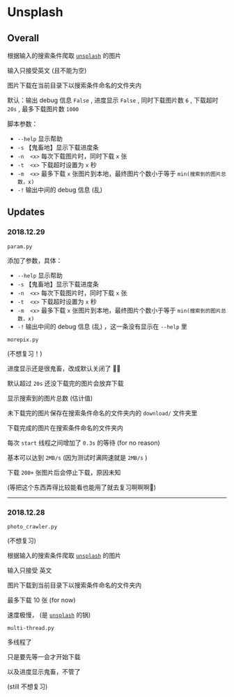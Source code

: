 # Unsplash

## Overall 

根据输入的搜索条件爬取 [`unsplash`](https://unsplash.com) 的图片

输入只接受英文 (且不能为空) 

图片下载在当前目录下以搜索条件命名的文件夹内

默认：输出 debug 信息 `False` , 进度显示 `False` , 同时下载图片数 `6` , 下载超时 `20s` , 最多下载图片数 `1000` 

脚本参数：

- `--help` 显示帮助
- `-s` 【鬼畜地】显示下载进度条
- `-n  <x>` 每次下载图片时，同时下载 `x` 张
- `-t  <x>` 下载超时设置为 `x` 秒
- `-m  <x>` 最多下载 `x` 张图片到本地，最终图片个数小于等于 `min(搜索到的图片总数，x)` 
- `-!` 输出中间的 debug 信息 (乱) 



## Updates

### 2018.12.29

`param.py`

添加了参数，具体：

- `--help` 显示帮助
- `-s` 【鬼畜地】显示下载进度条
- `-n  <x>` 每次下载图片时，同时下载 `x` 张
- `-t  <x>` 下载超时设置为 `x` 秒
- `-m  <x>` 最多下载 `x` 张图片到本地，最终图片个数小于等于 `min(搜索到的图片总数，x)` 
- `-!` 输出中间的 debug 信息 (乱) ，这一条没有显示在 `--help` 里



`morepix.py` 

(不想复习！)

进度显示还是很鬼畜，改成默认关闭了 🤦‍♂️

默认超过 `20s` 还没下载完的图片会放弃下载

显示搜索到的图片总数 (估计值)

未下载完的图片保存在搜索条件命名的文件夹内的 `download/` 文件夹里

下载完成的图片在搜索条件命名的文件夹内

每次 `start` 线程之间增加了 `0.3s` 的等待 (for no reason) 

基本可以达到 `2MB/s` (因为测试时满网速就是 `2MB/s` )

下载 `200+` 张图片后会停止下载，原因未知

(等把这个东西弄得比较能看也能用了就去复习啊啊啊🎄)

***

### 2018.12.28

`photo_crawler.py` 

(不想复习)

根据输入的搜索条件爬取 [`unsplash`](https://unsplash.com/) 的图片

输入只接受 英文

图片下载到当前目录下以搜索条件命名的文件夹内

最多下载 10 张 (for now)

速度极慢， (是 [`unsplash`](https://unsplash.com/) 的锅)



`multi-thread.py` 

多线程了

只是要先等一会才开始下载

以及进度显示鬼畜，不管了

(still 不想复习)
